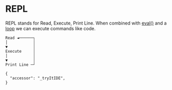 # REPL

REPL stands for Read, Execute, Print Line.
When combined with [eval()](./eval.md) and
a [loop](./eval/loop.md) we can execute 
commands like code.

```
Read ◄──────┐
│           │
▼           │
Execute     │
│           │
▼           │
Print Line ─┘
```

```dialog
{
  "accessor": "_tryItIDE",
}



